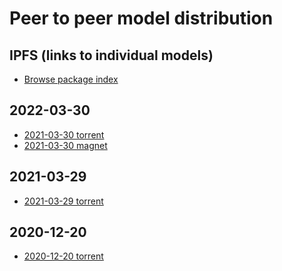 # Peer to peer model distribution
## IPFS (links to individual models)
- [Browse package index](https://www.argosopentech.com/argospm/index/)

## 2022-03-30
- [2021-03-30 torrent](https://github.com/argosopentech/argos-translate/raw/master/p2p/Argos-Translate-2022-04-30.zip.torrent)
- [2021-03-30 magnet](magnet:?xt=urn:btih:ed1faea1a6ee4527e14c891c4d2704f15c5dac19&dn=Argos-Translate-2022-04-30.zip&tr=udp%3A%2F%2Ftracker.opentrackr.org%3A1337%2Fannounce&tr=udp%3A%2F%2F9.rarbg.com%3A2810%2Fannounce&tr=udp%3A%2F%2Ftracker.openbittorrent.com%3A6969%2Fannounce&tr=http%3A%2F%2Ftracker.openbittorrent.com%3A80%2Fannounce&tr=udp%3A%2F%2Fopentracker.i2p.rocks%3A6969%2Fannounce&tr=https%3A%2F%2Fopentracker.i2p.rocks%3A443%2Fannounce&tr=udp%3A%2F%2Fwww.torrent.eu.org%3A451%2Fannounce&tr=udp%3A%2F%2Ftracker.torrent.eu.org%3A451%2Fannounce&tr=udp%3A%2F%2Fopen.stealth.si%3A80%2Fannounce&tr=udp%3A%2F%2Fexodus.desync.com%3A6969%2Fannounce&tr=udp%3A%2F%2Ftracker.tiny-vps.com%3A6969%2Fannounce&tr=udp%3A%2F%2Fipv4.tracker.harry.lu%3A80%2Fannounce&tr=udp%3A%2F%2Fexplodie.org%3A6969%2Fannounce&tr=udp%3A%2F%2Ftracker.srv00.com%3A6969%2Fannounce&tr=udp%3A%2F%2Ftracker.moeking.me%3A6969%2Fannounce&tr=udp%3A%2F%2Ftracker.lelux.fi%3A6969%2Fannounce&tr=udp%3A%2F%2Ftracker.dler.org%3A6969%2Fannounce&tr=udp%3A%2F%2Ftracker.0x.tf%3A6969%2Fannounce&tr=udp%3A%2F%2Ftr.cili001.com%3A8070%2Fannounce&tr=udp%3A%2F%2Fmovies.zsw.ca%3A6969%2Fannounce)

## 2021-03-29
- [2021-03-29 torrent](https://github.com/argosopentech/argos-translate/raw/master/p2p/argos-translate-models-2021-03-29.zip.torrent)

## 2020-12-20
- [2020-12-20 torrent](https://github.com/argosopentech/argos-translate/raw/master/p2p/all-argos-translate-models-2020-12-20.zip.torrent)

